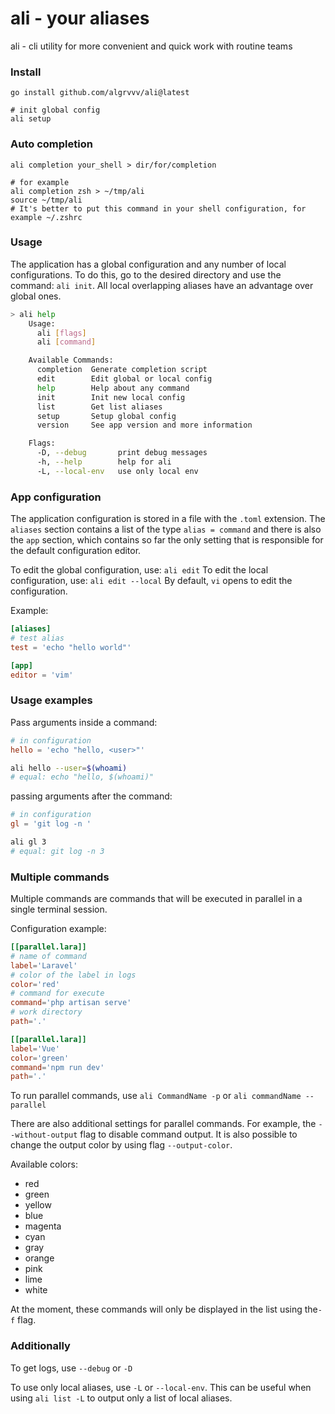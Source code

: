 # ali - your aliases

ali - cli utility for more convenient and quick work with routine teams

### Install

```shell
go install github.com/algrvvv/ali@latest

# init global config
ali setup
```

### Auto completion

```shell
ali completion your_shell > dir/for/completion

# for example
ali completion zsh > ~/tmp/ali
source ~/tmp/ali
# It's better to put this command in your shell configuration, for example ~/.zshrc
```

### Usage

The application has a global configuration and any number of local configurations.
To do this, go to the desired directory and use the command: `ali init`.
All local overlapping aliases have an advantage over global ones.

```bash
> ali help
    Usage:
      ali [flags]
      ali [command]

    Available Commands:
      completion  Generate completion script
      edit        Edit global or local config
      help        Help about any command
      init        Init new local config
      list        Get list aliases
      setup       Setup global config
      version     See app version and more information

    Flags:
      -D, --debug       print debug messages
      -h, --help        help for ali
      -L, --local-env   use only local env
```

### App configuration

The application configuration is stored in a file with the `.toml` extension.
The `aliases` section contains a list of the type `alias = command` and there is
also the `app` section, which contains so far the only setting that is responsible
for the default configuration editor.

To edit the global configuration, use: `ali edit`
To edit the local configuration, use: `ali edit --local`
By default, `vi` opens to edit the configuration.

Example:

```toml
[aliases]
# test alias
test = 'echo "hello world"'

[app]
editor = 'vim'
```

### Usage examples

Pass arguments inside a command:

```toml
# in configuration
hello = 'echo "hello, <user>"'
```

```bash
ali hello --user=$(whoami)
# equal: echo "hello, $(whoami)"
```

passing arguments after the command:

```toml
# in configuration
gl = 'git log -n '
```

```bash
ali gl 3
# equal: git log -n 3
```

### Multiple commands

Multiple commands are commands that will be executed in parallel in a single
terminal session.

Configuration example:

```toml
[[parallel.lara]]
# name of command
label='Laravel'
# color of the label in logs
color='red'
# command for execute
command='php artisan serve'
# work directory
path='.'

[[parallel.lara]]
label='Vue'
color='green'
command='npm run dev'
path='.'
```

To run parallel commands, use `ali CommandName -p` or `ali commandName --parallel`

There are also additional settings for parallel commands.
For example, the `--without-output` flag to disable command output.
It is also possible to change the output color by using flag `--output-color`.

Available colors:

- red
- green
- yellow
- blue
- magenta
- cyan
- gray
- orange
- pink
- lime
- white

At the moment, these commands will only be displayed in the list using the`-f` flag.

### Additionally

To get logs, use `--debug` or `-D`

To use only local aliases, use `-L` or `--local-env`.
This can be useful when using `ali list -L` to output only a list of local aliases.
